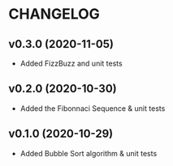 # CHANGELOG

## v0.3.0 (2020-11-05)

* Added FizzBuzz and unit tests

## v0.2.0 (2020-10-30)

* Added the Fibonnaci Sequence & unit tests

## v0.1.0 (2020-10-29)

* Added Bubble Sort algorithm & unit tests
